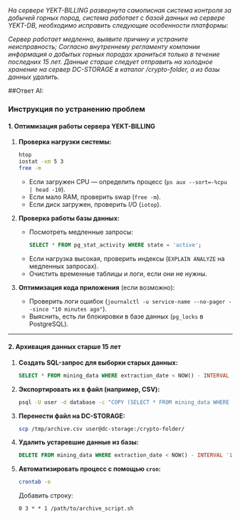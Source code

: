 *На сервере YEKT-BILLING развернута самописная система контроля за добычей горных пород, система работает с базой данных на сервере YEKT-DB, необходимо исправить следующие особенности платформы:*

*Сервер работает медленно, выявите причину и устраните неисправность;
Согласно внутреннему регламенту компании информация о добытых горных породах храниться только в течение последних 15 лет. Данные старше следует отправить на холодное хранение на сервер DC-STORAGE в каталог /crypto-folder, а из базы данных удалить.*

##Ответ AI:

### **Инструкция по устранению проблем**  

#### **1. Оптимизация работы сервера YEKT-BILLING**
1. **Проверка нагрузки системы:**  
   ```bash
   htop
   iostat -xm 5 3
   free -m
   ```
   - Если загружен CPU — определить процесс (`ps aux --sort=-%cpu | head -10`).
   - Если мало RAM, проверить swap (`free -m`).
   - Если диск загружен, проверить I/O (`iotop`).

2. **Проверка работы базы данных:**  
   - Посмотреть медленные запросы:  
     ```sql
     SELECT * FROM pg_stat_activity WHERE state = 'active';
     ```
   - Если нагрузка высокая, проверить индексы (`EXPLAIN ANALYZE` на медленных запросах).  
   - Очистить временные таблицы и логи, если они не нужны.  

3. **Оптимизация кода приложения** (если возможно):  
   - Проверить логи ошибок (`journalctl -u service-name --no-pager --since "10 minutes ago"`).  
   - Выяснить, есть ли блокировки в базе данных (`pg_locks` в PostgreSQL).  

---

#### **2. Архивация данных старше 15 лет**
1. **Создать SQL-запрос для выборки старых данных:**
   ```sql
   SELECT * FROM mining_data WHERE extraction_date < NOW() - INTERVAL '15 years';
   ```
   
2. **Экспортировать их в файл (например, CSV):**
   ```bash
   psql -U user -d database -c "COPY (SELECT * FROM mining_data WHERE extraction_date < NOW() - INTERVAL '15 years') TO STDOUT WITH CSV HEADER" > /tmp/archive.csv
   ```

3. **Перенести файл на DC-STORAGE:**
   ```bash
   scp /tmp/archive.csv user@dc-storage:/crypto-folder/
   ```

4. **Удалить устаревшие данные из базы:**
   ```sql
   DELETE FROM mining_data WHERE extraction_date < NOW() - INTERVAL '15 years';
   ```

5. **Автоматизировать процесс с помощью `cron`:**
   ```bash
   crontab -e
   ```
   Добавить строку:
   ```cron
   0 3 * * 1 /path/to/archive_script.sh
   ```